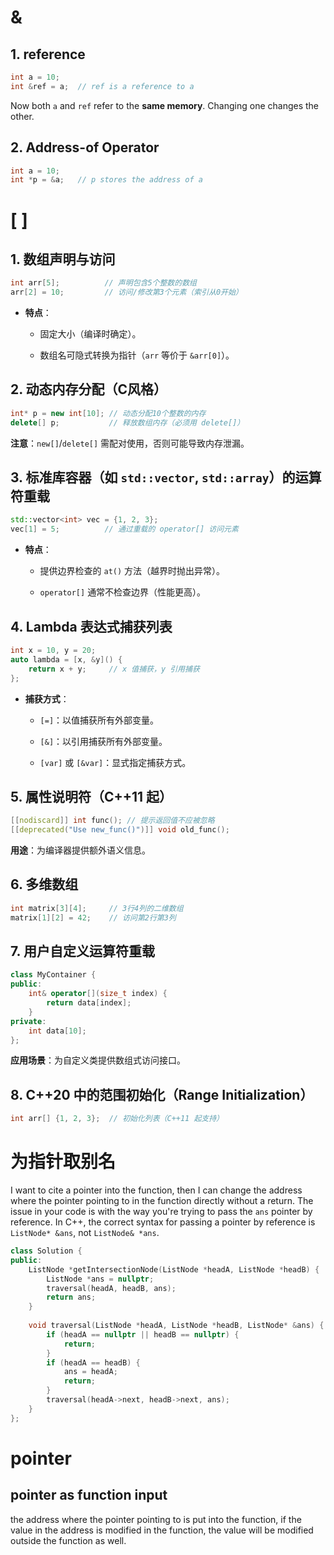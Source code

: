 # &
## 1. reference
```cpp
int a = 10;
int &ref = a;  // ref is a reference to a
```
Now both `a` and `ref` refer to the **same memory**. Changing one changes the other.
## 2.  Address-of Operator
```cpp
int a = 10;
int *p = &a;   // p stores the address of a
```
# \[ \]

## 1. **数组声明与访问**
```cpp
int arr[5];          // 声明包含5个整数的数组
arr[2] = 10;         // 访问/修改第3个元素（索引从0开始）
```
- **特点**：
    
    - 固定大小（编译时确定）。
        
    - 数组名可隐式转换为指针（`arr` 等价于 `&arr[0]`）。
## 2. **动态内存分配（C风格）**
```cpp
int* p = new int[10]; // 动态分配10个整数的内存
delete[] p;           // 释放数组内存（必须用 delete[]）
```
**注意**：`new[]`/`delete[]` 需配对使用，否则可能导致内存泄漏。
## 3. **标准库容器（如 `std::vector`, `std::array`）的运算符重载**
```cpp
std::vector<int> vec = {1, 2, 3};
vec[1] = 5;          // 通过重载的 operator[] 访问元素
```
- **特点**：
    
    - 提供边界检查的 `at()` 方法（越界时抛出异常）。
        
    - `operator[]` 通常不检查边界（性能更高）。
## 4. **Lambda 表达式捕获列表**
```cpp
int x = 10, y = 20;
auto lambda = [x, &y]() { 
    return x + y;     // x 值捕获，y 引用捕获
};
```
- **捕获方式**：
    
    - `[=]`：以值捕获所有外部变量。
        
    - `[&]`：以引用捕获所有外部变量。
        
    - `[var]` 或 `[&var]`：显式指定捕获方式。

## 5. **属性说明符（C++11 起）**
```cpp
[[nodiscard]] int func(); // 提示返回值不应被忽略
[[deprecated("Use new_func()")]] void old_func();
```
**用途**：为编译器提供额外语义信息。

## 6. **多维数组**
```cpp
int matrix[3][4];     // 3行4列的二维数组
matrix[1][2] = 42;    // 访问第2行第3列
```
## 7. **用户自定义运算符重载**
```cpp
class MyContainer {
public:
    int& operator[](size_t index) { 
        return data[index]; 
    }
private:
    int data[10];
};
```
**应用场景**：为自定义类提供数组式访问接口。
## 8. **C++20 中的范围初始化（Range Initialization）**
```cpp
int arr[] {1, 2, 3};  // 初始化列表（C++11 起支持）
```

# 为指针取别名
I want to cite a pointer into the function, then I can change the address where the pointer pointing to in the function directly without a return.
The issue in your code is with the way you're trying to pass the `ans` pointer by reference. In C++, the correct syntax for passing a pointer by reference is `ListNode* &ans`, not `ListNode& *ans`.
```cpp
class Solution {
public:
    ListNode *getIntersectionNode(ListNode *headA, ListNode *headB) {
        ListNode *ans = nullptr;
        traversal(headA, headB, ans);
        return ans;
    }
    
    void traversal(ListNode *headA, ListNode *headB, ListNode* &ans) {
        if (headA == nullptr || headB == nullptr) {
            return;
        }
        if (headA == headB) {
            ans = headA;
            return;
        }
        traversal(headA->next, headB->next, ans);
    }
};
```

# pointer
## pointer as function input

the address where the pointer pointing to is put into the function, if the value in the address is modified in the function, the value will be modified outside the function as well.